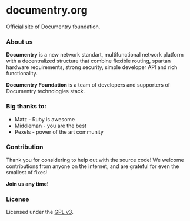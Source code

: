 # documentry.org

Official site of Documentry foundation.

### About us

**Documentry** is a new network standart, multifunctional network platform
with a decentralized structure that combine flexible routing, spartan hardware
requirements, strong security, simple developer API and rich functionality.

**Documentry Foundation** is a team of developers and supporters of Documentry
technologies stack.

### Big thanks to:

* Matz - Ruby is awesome
* Middleman - you are the best
* Pexels - power of the art community


### Contribution

Thank you for considering to help out with the source code!
We welcome contributions from anyone on the internet, and are grateful for even
the smallest of fixes!

**Join us any time!**

### License

Licensed under the [GPL v3](LICENSE).
